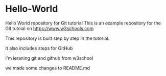 # Hello-World
Hello World repository for Git tutorial
This is an example repository for the Git tutoial on https://www.w3schools.com

This repository is built step by step in the tutorial.

It also includes steps for GitHub

I'm leraning git and github from w3school

we made some changes to README.md